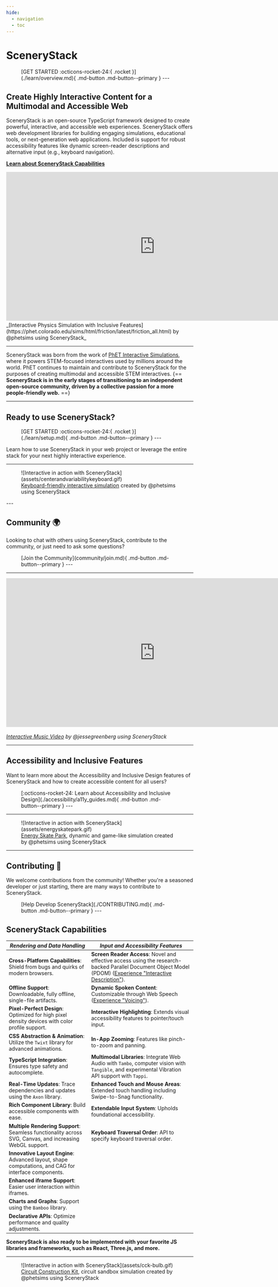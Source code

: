 ```yaml
---
hide:
  - navigation
  - toc
---
```


# SceneryStack

<figure markdown>
[GET STARTED :octicons-rocket-24:{ .rocket }](./learn/overview.md){ .md-button .md-button--primary }
---
</figure>

## Create Highly Interactive Content for a Multimodal and Accessible Web

SceneryStack is an open-source TypeScript framework designed to create powerful, interactive, and accessible web experiences. SceneryStack offers web development libraries for building engaging simulations, educational tools, or next-generation web applications. Included is support for robust accessibility features like dynamic screen-reader descriptions and alternative input (e.g., keyboard navigation).

[**Learn about SceneryStack Capabilities**](#scenerystack-capabilities)

<iframe src="https://phet.colorado.edu/sims/html/friction/latest/friction_all.html" height="400" width="800" style="border:none;" title="Friction Simulation - made with SceneryStack"></iframe>
_[Interactive Physics Simulation with Inclusive Features](https://phet.colorado.edu/sims/html/friction/latest/friction_all.html) by @phetsims using SceneryStack_

---

SceneryStack was born from the work of [PhET Interactive Simulations](https://phet.colorado.edu/), where it powers STEM-focused interactives used by millions around the world. PhET continues to maintain and contribute to SceneryStack for the purposes of creating multimodal and accessible STEM interactives.
{==
**SceneryStack is in the early stages of transitioning to an independent open-source community, driven by a collective passion for a more people-friendly web.**
==}

---

## Ready to use SceneryStack?

<figure markdown>
[GET STARTED :octicons-rocket-24:{ .rocket }](./learn/setup.md){ .md-button .md-button--primary }
---
</figure>

Learn how to use SceneryStack in your web project or leverage the entire stack for your next highly interactive experience.

---

<figure markdown>
  ![Interactive in action with SceneryStack](assets/centerandvariabilitykeyboard.gif)
  <figcaption><a href="https://phet.colorado.edu/en/simulations/center-and-variability">Keyboard-friendly interactive simulation</a> created by @phetsims using SceneryStack</figcaption>
</figure>
---

## Community 🌍

Looking to chat with others using SceneryStack, contribute to the community, or just need to ask some questions?

<figure markdown>
[Join the Community](community/join.md){ .md-button .md-button--primary }
---
</figure>

---

<iframe src="https://jessegreenberg.github.io/cathedral/" height="400" width="800" style="border:none;" title="Cathedral - made with SceneryStack"></iframe>

_[Interactive Music Video](https://jessegreenberg.github.io/cathedral/) by @jessegreenberg using SceneryStack_

---

## Accessibility and Inclusive Features

Want to learn more about the Accessibility and Inclusive Design features of SceneryStack and how to create accessible content for all users?

<figure markdown>
[:octicons-rocket-24: Learn about Accessibility and Inclusive Design](./accessibility/a11y_guides.md){ .md-button .md-button--primary }
---
</figure>

---

<figure markdown>
  ![Interactive in action with SceneryStack](assets/energyskatepark.gif)
  <figcaption><a href="https://phet.colorado.edu/en/simulations/energy-skate-park">Energy Skate Park</a>, dynamic and game-like simulation created by @phetsims using SceneryStack</figcaption>
</figure>

---

## Contributing 🤝

We welcome contributions from the community! Whether you're a seasoned developer or just starting, there are many ways to contribute to SceneryStack.

<figure markdown>
[Help Develop SceneryStack](./CONTRIBUTING.md){ .md-button .md-button--primary }
---
</figure>

## SceneryStack Capabilities

| _Rendering and Data Handling_ | _Input and Accessibility Features_ |
|-----------------------------|----------------------------------|
| **Cross-Platform Capabilities**: Shield from bugs and quirks of modern browsers. | **Screen Reader Access**: Novel and effective access using the research-backed Parallel Document Object Model (PDOM) ([Experience "Interactive Description"](https://youtu.be/gj55KDRdhM8)). |
| **Offline Support**: Downloadable, fully offline, single-file artifacts. | **Dynamic Spoken Content**: Customizable through Web Speech ([Experience "Voicing"](https://youtu.be/mwCc_NDmqx4)). |
| **Pixel-Perfect Design**: Optimized for high pixel density devices with color profile support. | **Interactive Highlighting**: Extends visual accessibility features to pointer/touch input. |
| **CSS Abstraction & Animation**: Utilize the `Twixt` library for advanced animations. | **In-App Zooming**: Features like pinch-to-zoom and panning. |
| **TypeScript Integration**: Ensures type safety and autocomplete. | **Multimodal Libraries**: Integrate Web Audio with `Tambo`, computer vision with `Tangible`, and experimental Vibration API support with `Tappi`. |
| **Real-Time Updates**: Trace dependencies and updates using the `Axon` library. | **Enhanced Touch and Mouse Areas**: Extended touch handling including Swipe-to-Snag functionality. |
| **Rich Component Library**: Build accessible components with ease. | **Extendable Input System**: Upholds foundational accessibility. |
| **Multiple Rendering Support**: Seamless functionality across SVG, Canvas, and increasing WebGL support. | **Keyboard Traversal Order**: API to specify keyboard traversal order. |
| **Innovative Layout Engine**: Advanced layout, shape computations, and CAG for interface components. | |
| **Enhanced iframe Support**: Easier user interaction within iframes. | |
| **Charts and Graphs**: Support using the `Bamboo` library. | |
| **Declarative APIs**: Optimize performance and quality adjustments. | |

**SceneryStack is also ready to be implemented with your favorite JS libraries and frameworks, such as React, Three.js, and more.**

---

<figure markdown>
  ![Interactive in action with SceneryStack](assets/cck-bulb.gif)
  <figcaption><a href="https://phet.colorado.edu/en/simulations/circuit-construction-kit-dc">Circuit Construction Kit</a>, circuit sandbox simulation created by @phetsims using SceneryStack</figcaption>
</figure>
